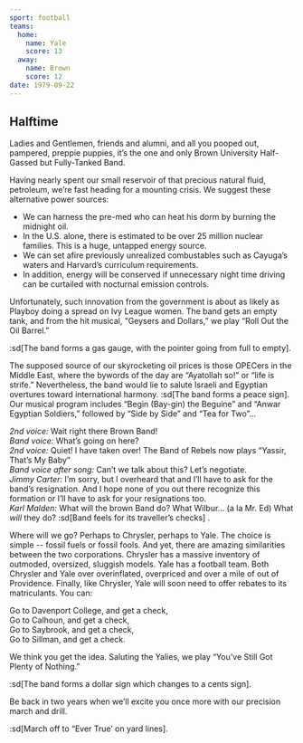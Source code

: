 ```yaml
---
sport: football
teams:
  home:
    name: Yale
    score: 13
  away:
    name: Brown
    score: 12
date: 1979-09-22
---
```


## Halftime

Ladies and Gentlemen, friends and alumni, and all you pooped out, pampered, preppie puppies, it’s the one and only Brown University Half-Gassed but Fully-Tanked Band.

Having nearly spent our small reservoir of that precious natural fluid, petroleum, we’re fast heading for a mounting crisis. We suggest these alternative power sources:

- We can harness the pre-med who can heat his dorm by burning the midnight oil.
- In the U.S. alone, there is estimated to be over 25 million nuclear families. This is a huge, untapped energy source.
- We can set afire previously unrealized combustables such as Cayuga’s waters and Harvard’s curriculum requirements.
- In addition, energy will be conserved if unnecessary night time driving can be curtailed with nocturnal emission controls.

Unfortunately, such innovation from the government is about as likely as Playboy doing a spread on Ivy League women. The band gets an empty tank, and from the hit musical, “Geysers and Dollars,” we play “Roll Out the Oil Barrel.”

:sd[The band forms a gas gauge, with the pointer going from full to empty].

The supposed source of our skyrocketing oil prices is those OPECers in the Middle East, where the bywords of the day are “Ayatollah so!” or “life is strife.” Nevertheless, the band would lie to salute Israeli and Egyptian overtures toward international harmony. :sd[The band forms a peace sign]. Our musical program includes “Begin (Bay-gin) the Beguine” and “Anwar Egyptian Soldiers,” followed by “Side by Side” and “Tea for Two”...

_2nd voice:_ Wait right there Brown Band!\
_Band voice:_ What’s going on here?\
_2nd voice:_ Quiet! I have taken over! The Band of Rebels now plays “Yassir, That’s My Baby”\
_Band voice after song:_ Can’t we talk about this? Let’s negotiate.\
_Jimmy Carter:_ I’m sorry, but I overheard that and I’ll have to ask for the band’s resignation. And I hope none of you out there recognize this formation or I’ll have to ask for your resignations too.\
_Karl Malden:_ What will the brown Band do? What Wilbur... (a la Mr. Ed) What _will_ they do? :sd[Band feels for its traveller’s checks] .

Where will we go? Perhaps to Chrysler, perhaps to Yale. The choice is simple -- fossil fuels or fossil fools. And yet, there are amazing similarities between the two corporations. Chrysler has a massive inventory of outmoded, oversized, sluggish models. Yale has a football team. Both Chrysler and Yale over overinflated, overpriced and over a mile of out of Providence. Finally, like Chrysler, Yale will soon need to offer rebates to its matriculants. You can:

Go to Davenport College, and get a check,\
Go to Calhoun, and get a check,\
Go to Saybrook, and get a check,\
Go to Sillman, and get a check.

We think you get the idea. Saluting the Yalies, we play “You’ve Still Got Plenty of Nothing.”

:sd[The band forms a dollar sign which changes to a cents sign].

Be back in two years when we’ll excite you once more with our precision march and drill.

:sd[March off to “Ever True’ on yard lines].
